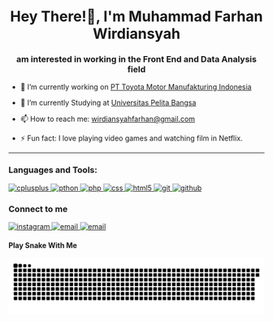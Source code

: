 <h1 align="center">Hey There!👋, I'm Muhammad Farhan Wirdiansyah</h1>
<h3 align="center">am interested in working in the Front End and Data Analysis field</h3>                                     
      
<!--
**Farhansyah-Dev/Farhansyah-Dev** is a ✨ _special_ ✨ repository because its `README.md` (this file) appears on your GitHub profile.

Here are some ideas to get you started:

- 🔭 I’m currently working on ...
- 🌱 I’m currently learning ...
- 👯 I’m looking to collaborate on ...
- 🤔 I’m looking for help with ...
- 💬 Ask me about ...
- 📫 How to reach me: ...
- 😄 Pronouns: ...
- ⚡ Fun fact: ...
-->

- 🔭 I’m currently working on [PT Toyota Motor Manufakturing Indonesia](https://www.toyota.co.id/)
  
- 🌱 I’m currently Studying at  [Universitas Pelita Bangsa](https://pelitabangsa.ac.id/)

- 📫 How to reach me: wirdiansyahfarhan@gmail.com

- ⚡ Fun fact: I love playing video games and watching film in Netflix.
<hr>

<h3 align="left">Languages and Tools:</h3>
<!-- c++ -->
<p align="left"> <a href="https://www.w3schools.com/cpp/" target="_blank" rel="noreferrer"> <img src="https://skillicons.dev/icons?i=cpp" alt="cplusplus" width="35" height="35"/> </a>
<!-- Python --> <a href="https://www.w3schools.com/python/" target="_blank" rel="noreferrer"> <img src="https://skillicons.dev/icons?i=python" alt="pthon" width="35" height="35"/> </a> 
<!-- PHP --><a href="https://www.w3schools.com/php/" target="_blank" rel="noreferrer"> <img src="https://skillicons.dev/icons?i=php" alt="php" width="35" height="35"/> </a>
<!-- CSS --><a href="https://www.w3schools.com/css/" target="_blank" rel="noreferrer"> <img src="https://skillicons.dev/icons?i=css" alt="css" width="35" height="35"/> </a>
<!-- HTML --><a href="https://www.w3schools.com/html/" target="_blank" rel="noreferrer"> <img src="https://skillicons.dev/icons?i=html" alt="html5" width="35" height="35"/> </a>
<!-- Git --><a href="https://git-scm.com/" target="_blank" rel="noreferrer"> <img src="https://skillicons.dev/icons?i=git" alt="git" width="35" height="35"/> </a> 
<!-- Github --><a href="https://github.com/" target="_blank" rel="noreferrer"> <img src="https://skillicons.dev/icons?i=github" alt ="github" width="35" height="35"/> </a> </p>


<h3 align="left"> Connect to me </h3>
<p align="left">
<!-- Instagram --><a href="https://www.instagram.com/farhan.wrdsyh/" target="_blank" rel="noreferrer"> <img src="https://skillicons.dev/icons?i=instagram" alt="instagram" width="35"/> </a>
<!-- Gmail --><a href="https://www.mail.google.com/" target="_blank" rel="noreferrer"> <img src="https://skillicons.dev/icons?i=gmail" alt="email" width="35"/> </a>
<!-- Github --><a href="https://github.com/" target="_blank" rel="noreferrer"> <img src="https://skillicons.dev/icons?i=github" alt="email" width="35"/> </a>

<h4 align="left"> Play Snake With Me </h4>
<p align="left"><img src="https://raw.githubusercontent.com/Farhansyah-Dev/Farhansyah-Dev/output/snake.svg" alt="Snake animation" /></p>

  
